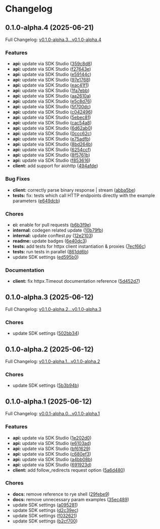 # Changelog

## 0.1.0-alpha.4 (2025-06-21)

Full Changelog: [v0.1.0-alpha.3...v0.1.0-alpha.4](https://github.com/digitalocean/genai-python/compare/v0.1.0-alpha.3...v0.1.0-alpha.4)

### Features

* **api:** update via SDK Studio ([359c8d8](https://github.com/digitalocean/genai-python/commit/359c8d88cec1d60f0beb810b5a0139443d0a3348))
* **api:** update via SDK Studio ([f27643e](https://github.com/digitalocean/genai-python/commit/f27643e1e00f606029be919a7117801facc6e5b7))
* **api:** update via SDK Studio ([e59144c](https://github.com/digitalocean/genai-python/commit/e59144c2d474a4003fd28b8eded08814ffa8d2f3))
* **api:** update via SDK Studio ([97e1768](https://github.com/digitalocean/genai-python/commit/97e17687a348b8ef218c23a06729b6edb1ac5ea9))
* **api:** update via SDK Studio ([eac41f1](https://github.com/digitalocean/genai-python/commit/eac41f12912b8d32ffa23d225f4ca56fa5c72505))
* **api:** update via SDK Studio ([1fa7ebb](https://github.com/digitalocean/genai-python/commit/1fa7ebb0080db9087b82d29e7197e44dfbb1ebed))
* **api:** update via SDK Studio ([aa2610a](https://github.com/digitalocean/genai-python/commit/aa2610afe7da79429e05bff64b4796de7f525681))
* **api:** update via SDK Studio ([e5c8d76](https://github.com/digitalocean/genai-python/commit/e5c8d768388b16c06fcc2abee71a53dcc8b3e8c5))
* **api:** update via SDK Studio ([5f700dc](https://github.com/digitalocean/genai-python/commit/5f700dc7a4e757015d3bd6f2e82a311114b82d77))
* **api:** update via SDK Studio ([c042496](https://github.com/digitalocean/genai-python/commit/c04249614917198b1eb2324438605d99b719a1cf))
* **api:** update via SDK Studio ([5ebec81](https://github.com/digitalocean/genai-python/commit/5ebec81604a206eba5e75a7e8990bd7711ba8f47))
* **api:** update via SDK Studio ([cac54a8](https://github.com/digitalocean/genai-python/commit/cac54a81a3f22d34b2de0ebfac3c68a982178cad))
* **api:** update via SDK Studio ([6d62ab0](https://github.com/digitalocean/genai-python/commit/6d62ab00594d70df0458a0a401f866af15a9298e))
* **api:** update via SDK Studio ([0ccc62c](https://github.com/digitalocean/genai-python/commit/0ccc62cb8ef387e0aaf6784db25d5f99a587e5da))
* **api:** update via SDK Studio ([e75adfb](https://github.com/digitalocean/genai-python/commit/e75adfbd2d035e57ae110a1d78ea40fb116975e5))
* **api:** update via SDK Studio ([8bd264b](https://github.com/digitalocean/genai-python/commit/8bd264b4b4686ca078bf4eb4b5462f058406df3e))
* **api:** update via SDK Studio ([6254ccf](https://github.com/digitalocean/genai-python/commit/6254ccf45cbe50ca8191c7149824964f5d00d82f))
* **api:** update via SDK Studio ([8f5761b](https://github.com/digitalocean/genai-python/commit/8f5761b1d18fb48ad7488e6f0ad771c077eb7961))
* **api:** update via SDK Studio ([f853616](https://github.com/digitalocean/genai-python/commit/f8536166320d1d5bacf1d10a5edb2f71691dde8b))
* **client:** add support for aiohttp ([494afde](https://github.com/digitalocean/genai-python/commit/494afde754f735d1ba95011fc83d23d2410fcfdd))


### Bug Fixes

* **client:** correctly parse binary response | stream ([abba5be](https://github.com/digitalocean/genai-python/commit/abba5be958d03a7e5ce7d1cbf8069c0bcf52ee20))
* **tests:** fix: tests which call HTTP endpoints directly with the example parameters ([e649dcb](https://github.com/digitalocean/genai-python/commit/e649dcb0f9416e9bf568cc9f3480d7e222052391))


### Chores

* **ci:** enable for pull requests ([b6b3f9e](https://github.com/digitalocean/genai-python/commit/b6b3f9ea85918cfc6fc7304b2d21c340d82a0083))
* **internal:** codegen related update ([10b79fb](https://github.com/digitalocean/genai-python/commit/10b79fb1d51bcff6ed0d18e5ccd18fd1cd75af9f))
* **internal:** update conftest.py ([12e2103](https://github.com/digitalocean/genai-python/commit/12e210389204ff74f504e1ec3aa5ba99f1b4971c))
* **readme:** update badges ([6e40dc3](https://github.com/digitalocean/genai-python/commit/6e40dc3fa4e33082be7b0bbf65d07e9ae9ac6370))
* **tests:** add tests for httpx client instantiation & proxies ([7ecf66c](https://github.com/digitalocean/genai-python/commit/7ecf66c58a124c153a32055967beacbd1a3bbcf3))
* **tests:** run tests in parallel ([861dd6b](https://github.com/digitalocean/genai-python/commit/861dd6b75956f2c12814ad32b05624d8d8537d52))
* update SDK settings ([ed595b0](https://github.com/digitalocean/genai-python/commit/ed595b0a23df125ffba733d7339e771997c3f149))


### Documentation

* **client:** fix httpx.Timeout documentation reference ([5d452d7](https://github.com/digitalocean/genai-python/commit/5d452d7245af6c80f47f8395f1c03493dfb53a52))

## 0.1.0-alpha.3 (2025-06-12)

Full Changelog: [v0.1.0-alpha.2...v0.1.0-alpha.3](https://github.com/digitalocean/genai-python/compare/v0.1.0-alpha.2...v0.1.0-alpha.3)

### Chores

* update SDK settings ([502bb34](https://github.com/digitalocean/genai-python/commit/502bb34e1693603cd572c756e8ce6aeba63d1283))

## 0.1.0-alpha.2 (2025-06-12)

Full Changelog: [v0.1.0-alpha.1...v0.1.0-alpha.2](https://github.com/digitalocean/genai-python/compare/v0.1.0-alpha.1...v0.1.0-alpha.2)

### Chores

* update SDK settings ([5b3b94b](https://github.com/digitalocean/genai-python/commit/5b3b94b57a4ba7837093617aafc2ce2d21ac87f1))

## 0.1.0-alpha.1 (2025-06-12)

Full Changelog: [v0.0.1-alpha.0...v0.1.0-alpha.1](https://github.com/digitalocean/genai-python/compare/v0.0.1-alpha.0...v0.1.0-alpha.1)

### Features

* **api:** update via SDK Studio ([1e202d0](https://github.com/digitalocean/genai-python/commit/1e202d01e3582ef5284380417d9f7e195bbc8a39))
* **api:** update via SDK Studio ([e6103ad](https://github.com/digitalocean/genai-python/commit/e6103ad8134752e632cf1dae9cb09edf10fd7739))
* **api:** update via SDK Studio ([bf61629](https://github.com/digitalocean/genai-python/commit/bf61629f25376f1cc32b910fbaea9feccfef9884))
* **api:** update via SDK Studio ([c680ef3](https://github.com/digitalocean/genai-python/commit/c680ef3bac9874ef595edde2bd8f0ce5948ac6c4))
* **api:** update via SDK Studio ([a4bb08b](https://github.com/digitalocean/genai-python/commit/a4bb08ba4829b5780511b78538e5cbbc276f1965))
* **api:** update via SDK Studio ([691923d](https://github.com/digitalocean/genai-python/commit/691923d9f60b5ebe5dc34c8227273d06448945e8))
* **client:** add follow_redirects request option ([5a6d480](https://github.com/digitalocean/genai-python/commit/5a6d480aef6d4c5084f484d1b69e6f49568a8caf))


### Chores

* **docs:** remove reference to rye shell ([29febe9](https://github.com/digitalocean/genai-python/commit/29febe9affcb0ae41ec69f8aea3ae6ef53967537))
* **docs:** remove unnecessary param examples ([35ec489](https://github.com/digitalocean/genai-python/commit/35ec48915a8bd750060634208e91bd98c905b53c))
* update SDK settings ([a095281](https://github.com/digitalocean/genai-python/commit/a095281b52c7ac5f096147e67b7b2e5bf342f95e))
* update SDK settings ([d2c39ec](https://github.com/digitalocean/genai-python/commit/d2c39eceea1aaeaf0e6c2707af10c3998d222bda))
* update SDK settings ([f032621](https://github.com/digitalocean/genai-python/commit/f03262136aa46e9325ac2fae785bf48a56f0127b))
* update SDK settings ([b2cf700](https://github.com/digitalocean/genai-python/commit/b2cf700a0419f7d6e3f23ee02747fe7766a05f98))
